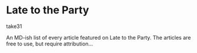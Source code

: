 # Late to the Party

take31

An MD-ish list of every article featured on Late to the Party. The articles are free to use, but require attribution...

